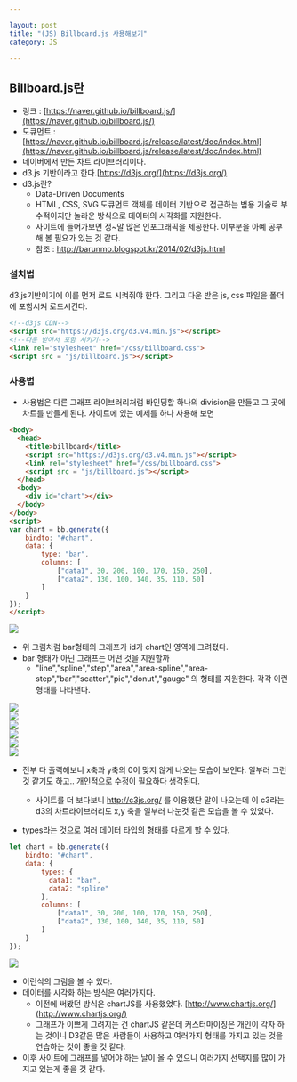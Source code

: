 ```yaml
---

layout: post
title: "(JS) Billboard.js 사용해보기"
category: JS

---
```


## Billboard.js란
* 링크 : [https://naver.github.io/billboard.js/](https://naver.github.io/billboard.js/)
* 도큐먼트 : [https://naver.github.io/billboard.js/release/latest/doc/index.html](https://naver.github.io/billboard.js/release/latest/doc/index.html)
* 네이버에서 만든 차트 라이브러리이다.
* d3.js 기반이라고 한다.[https://d3js.org/](https://d3js.org/)
* d3.js란?
    * Data-Driven Documents
    * HTML, CSS, SVG 도큐먼트 객체를 데이터 기반으로 접근하는 범용 기술로 부수적이지만 놀라운 방식으로 데이터의 시각화를 지원한다.
    * 사이트에 들어가보면 정~말 많은 인포그래픽을 제공한다. 이부분을 아예 공부해 볼 필요가 있는 것 같다.
    * 참조 : http://barunmo.blogspot.kr/2014/02/d3js.html


### 설치법
d3.js기반이기에 이를 먼저 로드 시켜줘야 한다. 그리고 다운 받은 js, css 파일을 폴더에 포함시켜 로드시킨다.

```html
<!--d3js CDN-->
<script src="https://d3js.org/d3.v4.min.js"></script>
<!--다운 받아서 포함 시키기-->
<link rel="stylesheet" href="/css/billboard.css">
<script src = "js/billboard.js"></script>
```


### 사용법
* 사용법은 다른 그래프 라이브러리처럼 바인딩할 하나의 division을 만들고 그 곳에 차트를 만들게 된다. 사이트에 있는 예제를 하나 사용해 보면

```html
<body>
  <head>
    <title>billboard</title>
    <script src="https://d3js.org/d3.v4.min.js"></script>
    <link rel="stylesheet" href="/css/billboard.css">
    <script src = "js/billboard.js"></script>
  </head>
  <body>
    <div id="chart"></div>
  </body>
</body>
<script>
var chart = bb.generate({
    bindto: "#chart",
    data: {
        type: "bar",
        columns: [
            ["data1", 30, 200, 100, 170, 150, 250],
            ["data2", 130, 100, 140, 35, 110, 50]
        ]
    }
});
</script>
```

<img src = '/post_img/201706/23/1.png'/><br/>
* 위 그림처럼 bar형태의 그래프가 id가 chart인 영역에 그려졌다.
* bar 형태가 아닌 그래프는 어떤 것을 지원할까
    * "line","spline","step","area","area-spline","area-step","bar","scatter","pie","donut","gauge" 의 형태를 지원한다. 각각 이런 형태를 나타낸다.

<img src = '/post_img/201706/23/2.png'/><br/>
<img src = '/post_img/201706/23/3.png'/><br/>
<img src = '/post_img/201706/23/4.png'/><br/>
<img src = '/post_img/201706/23/5.png'/><br/>
<img src = '/post_img/201706/23/6.png'/><br/>
<img src = '/post_img/201706/23/7.png'/><br/>

* 전부 다 출력해보니 x축과 y축의 0이 맞지 않게 나오는 모습이 보인다. 일부러 그런 것 같기도 하고.. 개인적으로 수정이 필요하다 생각된다.
    * 사이트를 더 보다보니 http://c3js.org/ 를 이용했단 말이 나오는데 이 c3라는 d3의 차트라이브러리도 x,y 축을 일부러 나눈것 같은 모습을 볼 수 있었다.

* types라는 것으로 여러 데이터 타입의 형태를 다르게 할 수 있다.

```javascript
let chart = bb.generate({
    bindto: "#chart",
    data: {
        types: {
          data1: "bar",
          data2: "spline"
        },
        columns: [
            ["data1", 30, 200, 100, 170, 150, 250],
            ["data2", 130, 100, 140, 35, 110, 50]
        ]
    }
});
```

<img src = '/post_img/201706/23/8.png'/><br/>
* 이런식의 그림을 볼 수 있다.
* 데이터를 시각화 하는 방식은 여러가지다.
    * 이전에 써봤던 방식은 chartJS를 사용했었다.  [http://www.chartjs.org/](http://www.chartjs.org/)
    * 그래프가 이쁘게 그려지는 건 chartJS 같은데 커스터마이징은 개인이 각자 하는 것이니 D3같은 많은 사람들이 사용하고 여러가지 형태를 가지고 있는 것을 연습하는 것이 좋을 것 같다.
* 이후 사이트에 그래프를 넣어야 하는 날이 올 수 있으니 여러가지 선택지를 많이 가지고 있는게 좋을 것 같다.


<br/><br/>